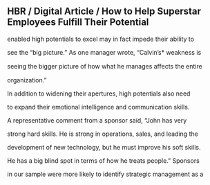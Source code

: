 ## HBR / Digital Article / How to Help Superstar Employees Fulfill Their Potential

enabled high potentials to excel may in fact impede their ability to

see the “big picture.” As one manager wrote, “Calvin’s* weakness is

seeing the bigger picture of how what he manages aﬀects the entire

organization.”

In addition to widening their apertures, high potentials also need

to expand their emotional intelligence and communication skills.

A representative comment from a sponsor said, “John has very

strong hard skills. He is strong in operations, sales, and leading the

development of new technology, but he must improve his soft skills.

He has a big blind spot in terms of how he treats people.” Sponsors

in our sample were more likely to identify strategic management as a